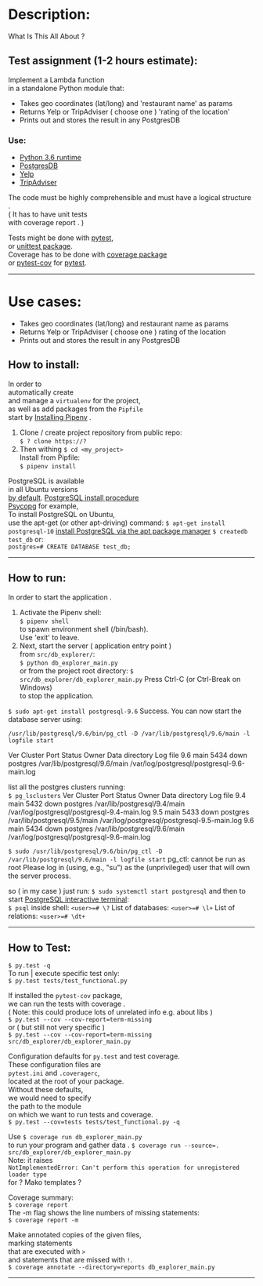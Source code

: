# Description:

What Is This All About ?  

## Test assignment (1-2 hours estimate): ##
Implement a Lambda function  
in a standalone Python module that: 
* Takes geo coordinates (lat/long) 
  and 'restaurant name' 
  as params 
* Returns Yelp or TripAdviser ( choose one ) 'rating of the location'
* Prints out 
  and stores the result 
  in any PostgresDB 

### Use: ### 
* [Python 3.6 runtime](https://docs.python.org/3.6/whatsnew/3.6.html)
* [PostgresDB](https://www.postgresql.org/)  
* [Yelp](https://www.yelp.com/developers/graphql/guides/intro)
* [TripAdviser](https://www.tripadvisor.com)

The code must be highly comprehensible 
and must have a logical structure .  
( It has to have unit tests  
with coverage report . )

Tests might be done with [pytest](https://docs.pytest.org/en/latest/contents.html),  
or [unittest package](https://docs.python.org/3/library/unittest.html#module-unittest).  
Coverage has to be done with [coverage package](https://coverage.readthedocs.io)  
or [pytest-cov](http://pytest-cov.readthedocs.io/en/latest/) for [pytest](https://docs.pytest.org/en/latest/contents.html).

---

Use cases:
===
* Takes geo coordinates (lat/long) and restaurant name as params 
* Returns Yelp or TripAdviser ( choose one ) rating of the location 
* Prints out and stores the result in any PostgresDB 

## How to install:

In order to  
automatically create  
and manage a `virtualenv` for the project,  
as well as add packages from the `Pipfile`  
start by [Installing Pipenv](https://docs.pipenv.org/#install-pipenv-today) .

1. Clone / create project repository from public repo:  
   `$ ? clone https://?`      
2. Then withing `$ cd <my_project>`  
   Install from Pipfile:  
   `$ pipenv install`

PostgreSQL 
is available  
in all Ubuntu versions  
[by default](https://www.postgresql.org/download/linux/ubuntu/).
[PostgreSQL install procedure](https://www.postgresql.org/docs/10/static/install-procedure.html)  
[Psycopg](http://initd.org/psycopg/docs/install.html#build-prerequisites)
for example,   
To install PostgreSQL on Ubuntu,  
use the apt-get (or other apt-driving) command:
`$ apt-get install postgresql-10` 
[install PostgreSQL via the apt package manager](https://www.fullstackpython.com/blog/postgresql-python-3-psycopg2-ubuntu-1604.html) 
`$ createdb test_db` 
or:  
`postgres=# CREATE DATABASE test_db;`

---

## How to run:

In order to 
start the application .

1. Activate the Pipenv shell:  
   `$ pipenv shell`  
   to spawn environment shell (/bin/bash).  
   Use 'exit' to leave.
2. Next, start the server ( application entry point )  
   from `src/db_explorer/`:   
   `$ python db_explorer_main.py`  
   or from the project root directory: 
   `$ src/db_explorer/db_explorer_main.py`
   Press Ctrl-C (or Ctrl-Break on Windows)  
   to stop the application.  

`$ sudo apt-get install postgresql-9.6`
Success. You can now start the database server using:

    /usr/lib/postgresql/9.6/bin/pg_ctl -D /var/lib/postgresql/9.6/main -l logfile start

Ver Cluster Port Status Owner    Data directory               Log file
9.6 main    5434 down   postgres /var/lib/postgresql/9.6/main /var/log/postgresql/postgresql-9.6-main.log

list all the postgres clusters running:  
`$ pg_lsclusters`
Ver Cluster Port Status Owner    Data directory               Log file
9.4 main    5432 down   postgres /var/lib/postgresql/9.4/main /var/log/postgresql/postgresql-9.4-main.log
9.5 main    5433 down   postgres /var/lib/postgresql/9.5/main /var/log/postgresql/postgresql-9.5-main.log
9.6 main    5434 down   postgres /var/lib/postgresql/9.6/main /var/log/postgresql/postgresql-9.6-main.log

`$ sudo /usr/lib/postgresql/9.6/bin/pg_ctl -D /var/lib/postgresql/9.6/main -l logfile start`
pg_ctl: cannot be run as root
Please log in (using, e.g., "su") as the (unprivileged) user that will
own the server process.

so ( in my case ) just run:
`$ sudo systemctl start postgresql`
and then to start [PostgreSQL interactive terminal](https://www.postgresql.org/docs/current/static/app-psql.html):  
`$ psql`
inside shell: 
`<user>=# \?`
List of databases:
`<user>=# \l+`
List of relations:
`<user>=# \dt+`

---

## How to Test:  

`$ py.test -q`  
To run | execute specific test only:  
`$ py.test tests/test_functional.py`  

If installed the `pytest-cov` package,    
we can run the tests with coverage .  
( Note: this could produce lots of unrelated info e.g. about libs )  
`$ py.test --cov --cov-report=term-missing`  
or ( but still not very specific )   
`$ py.test --cov --cov-report=term-missing src/db_explorer/db_explorer_main.py`   

Configuration defaults for `py.test` and test coverage.  
These configuration files are  
`pytest.ini` and `.coveragerc`,  
located at the root of your package.  
Without these defaults,  
we would need to specify  
the path to the module  
on which we want to run tests and coverage.  
`$ py.test --cov=tests tests/test_functional.py -q`  

Use `$ coverage run db_explorer_main.py`  
to run your program and gather data .
`$ coverage run --source=. src/db_explorer/db_explorer_main.py`  
Note: it raises  
`NotImplementedError: Can't perform this operation for unregistered loader type`  
for ? Mako templates ?  

Coverage summary:  
`$ coverage report`  
The -m flag shows the line numbers of missing statements:  
`$ coverage report -m`  

Make annotated copies of the given files,  
marking statements  
that are executed with `>`  
and statements that are missed with `!`.  
`$ coverage annotate --directory=reports db_explorer_main.py`  

---
